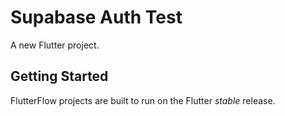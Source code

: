 # Supabase Auth Test

A new Flutter project.

## Getting Started

FlutterFlow projects are built to run on the Flutter _stable_ release.

